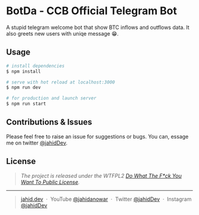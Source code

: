 # BotDa - CCB Official Telegram Bot

A stupid telegram welcome bot that show BTC inflows and outflows data. It also greets new users with uniqe message 😁.

## Usage

```bash
# install dependencies
$ npm install

# serve with hot reload at localhost:3000
$ npm run dev

# for production and launch server
$ npm run start

```

## Contributions & Issues

Please feel free to raise an issue for suggestions or bugs. You can, essage me on twitter [@jahidDev](https://twitter.com/jahidDev).

## License

> _The project is released under the WTFPL2 [Do What The F\*ck You Want To Public License](LICENSE)._

<hr>

> [jahid.dev](https://jahid.dev) &nbsp;&middot;&nbsp;
> YouTube [@jahidanowar](https://jahid.dev/go/yt) &nbsp;&middot;&nbsp;
> Twitter [@jahidDev](https://jahid.dev/go/tt) &nbsp;&middot;&nbsp;
> Instagram [@jahidDev](https://jahid.dev/go/ig)
